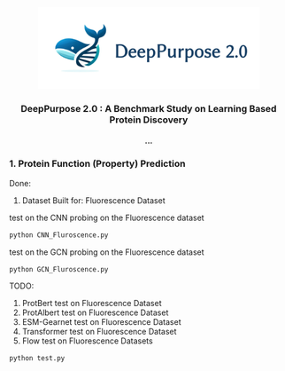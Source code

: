 <p align="center"><img src="figs/deeppurpose_pp_logo.png" alt="logo" width="400px" /></p>
<h3 align="center">
<p> DeepPurpose 2.0 : A Benchmark Study on Learning Based Protein Discovery<br></h3>
<h4 align="center">
<p> ... </h4>






### 1. Protein Function (Property) Prediction


Done: 
1. Dataset Built for: Fluorescence Dataset 

test on the CNN probing on the Fluorescence dataset

```python
python CNN_Fluroscence.py
```

test on the GCN probing on the Fluorescence dataset

```python
python GCN_Fluroscence.py
```


TODO: 
1. ProtBert test on Fluorescence Dataset 
2. ProtAlbert test on Fluorescence Dataset
3. ESM-Gearnet test on Fluorescence Dataset
3. Transformer test on Fluorescence Dataset
4. Flow test on Fluorescence Datasets

```python
python test.py
```
